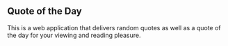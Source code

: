 ## Quote of the Day
This is a web application that delivers random quotes as well as a quote of the day for your viewing and reading pleasure.
